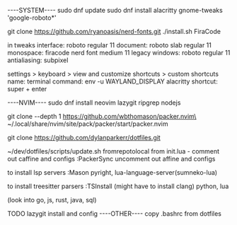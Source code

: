 ----SYSTEM----
sudo dnf update
sudo dnf install alacritty gnome-tweaks 'google-roboto*'

git clone https://github.com/ryanoasis/nerd-fonts.git
./install.sh FiraCode

in tweaks
	interface: roboto regular 11
	document: roboto slab regular 11
	monospace: firacode nerd font medium 11
	legacy windows: roboto regular 11
	antialiasing: subpixel

settings > keyboard > view and customize shortcuts > custom shortcuts
	name: terminal
	command: env -u WAYLAND_DISPLAY alacritty
	shortcut: super + enter

----NVIM----
sudo dnf install neovim lazygit ripgrep nodejs

git clone --depth 1 https://github.com/wbthomason/packer.nvim\
 ~/.local/share/nvim/site/pack/packer/start/packer.nvim

git clone https://github.com/dylanparkerr/dotfiles.git

~/dev/dotfiles/scripts/update.sh fromrepotolocal
from init.lua - comment out caffine and configs
:PackerSync
uncomment out affine and configs

to install lsp servers
:Mason
    pyright, lua-language-server(sumneko-lua)

to install treesitter parsers
:TSInstall <language> (might have to install clang)
    python, lua

(look into go, js, rust, java, sql)


TODO lazygit install and config
----OTHER----
copy .bashrc from dotfiles
